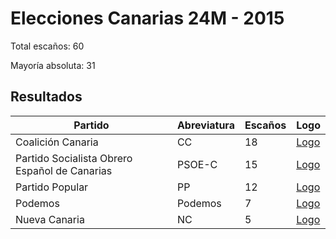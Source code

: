 # Elecciones Canarias 24M - 2015

Total escaños: 60

Mayoría absoluta: 31

## Resultados

| Partido | Abreviatura | Escaños | Logo |
| - | - | - | - |
| Coalición Canaria | CC | 18 | [Logo](https://github.com/playzzz/Pactos/blob/master/Logos/CC.jpg?raw=true)
| Partido Socialista Obrero Español de Canarias | PSOE-C | 15 | [Logo](https://github.com/playzzz/Pactos/blob/master/Logos/PSOE.jpg?raw=true)
| Partido Popular | PP | 12 | [Logo](https://github.com/playzzz/Pactos/blob/master/Logos/PP.jpg?raw=true)
| Podemos | Podemos | 7 | [Logo](https://github.com/playzzz/Pactos/blob/master/Logos/Podemos.jpg?raw=true)
| Nueva Canaria | NC | 5 | [Logo](https://github.com/playzzz/Pactos/blob/master/Logos/NC.jpg?raw=true)
